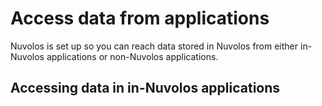 # Access data from applications

Nuvolos is set up so you can reach data stored in Nuvolos from either in-Nuvolos applications or non-Nuvolos applications.

## Accessing data in in-Nuvolos applications



